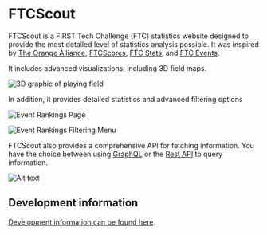 # FTCScout

FTCScout is a FIRST Tech Challenge (FTC) statistics website designed to provide the most detailed level of statistics analysis possible. It was inspired by [The Orange Alliance](https://theorangealliance.org/), [FTCScores](https://ftcscores.com/), [FTC Stats](http://www.ftcstats.org/), and [FTC Events](https://ftc-events.firstinspires.org/).

It includes advanced visualizations, including 3D field maps.

![3D graphic of playing field](readmefiles/image1.png)

In addition, it provides detailed statistics and advanced filtering options

![Event Rankings Page](readmefiles/image2.png)

![Event Rankings Filtering Menu](readmefiles/image3.png)

FTCScout also provides a comprehensive API for fetching information. You have the choice between using [GraphQL](https://api.ftcscout.org/graphql) or the [Rest API](https://ftcscout.org/api/rest) to query information.

![Alt text](readmefiles/image4.png)

## Development information

[Development information can be found here](./instructions/instructions.md).
